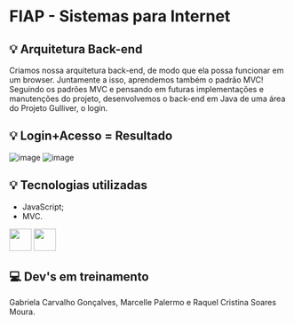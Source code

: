 # FIAP - Sistemas para Internet

## 💡 Arquitetura Back-end
Criamos nossa arquitetura back-end, de modo que ela possa funcionar em um browser. Juntamente a isso, aprendemos também o padrão MVC!
Seguindo os padrões MVC e pensando em futuras implementações e manutenções do projeto, desenvolvemos o back-end em Java de uma área do Projeto Gulliver, o login.

## 💡 Login+Acesso = Resultado
![image](https://user-images.githubusercontent.com/111618784/232634015-be99c468-2957-46be-82d2-f6b5fd19572a.jpg)
![image](https://user-images.githubusercontent.com/111618784/232634156-3bc6797a-79fd-4f7a-a919-8f94b09215bc.jpg)

## 💡 Tecnologias utilizadas 
- JavaScript;
- MVC.

<img src="https://cdn.jsdelivr.net/gh/devicons/devicon/icons/java/java-original.svg" width="40" height="40"/> <img src="https://cdn.jsdelivr.net/gh/devicons/devicon/icons/linux/linux-original.svg" width="40" height="40"/>
 
## 💻 Dev's em treinamento
Gabriela Carvalho Gonçalves, Marcelle Palermo e Raquel Cristina Soares Moura.
